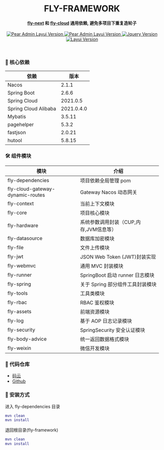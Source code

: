 <div align="center">

<br/>
<br/>

  <h1 align="center">
    FLY-FRAMEWORK
  </h1>
  <h4 align="center">
   <a href="https://gitee.com/itdachen/fly-next-platform">fly-next</a> 和 
   <a href="https://gitee.com/itdachen/fly-cloud">fly-cloud</a>  通用依赖, 避免多项目下重复造轮子
  </h4>
</div>



<p align="center">
    <a href="#">
        <img src="https://img.shields.io/badge/JDK-17+-green.svg" alt="Pear Admin Layui Version">
    </a>
    <a href="#">
        <img src="https://img.shields.io/badge/SpringBoot-2.7.10-green.svg" alt="Pear Admin Layui Version">
    </a>
    <a href="#">
        <img src="https://img.shields.io/badge/Spring Cloud-2021.0.5-green.svg" alt="Jquery Version">
    </a>
    <a href="#">
        <img src="https://img.shields.io/badge/Spring Cloud Alibaba-2021.0.4.0-green.svg" alt="Layui Version">
    </a>
</p>

<br>


### 🌱 核心依赖

| 依赖                   | 版本         |
|----------------------|------------|
| Nacos                | 2.1.1      |
| Spring Boot          | 2.6.6      |
| Spring Cloud         | 2021.0.5   |
| Spring Cloud Alibaba | 2021.0.4.0 |
| Mybatis              | 3.5.11     |
| pagehelper           | 5.3.2      |
| fastjson             | 2.0.21     |
| hutool               | 5.8.15     |

### 🛠️ 组件模块

| 模块                               | 介绍                        |
|----------------------------------|---------------------------|
| fly-dependencies                 | 项目依赖全局管理 pom              |
| fly-cloud-gateway-dynamic-routes | Gateway Nacos 动态网关        |
| fly-context                      | 当前上下文模块                   |
| fly-core                         | 项目核心模块                    |
| fly-hardware                     | 系统参数调用封装（CUP,内存,JVM信息等）   |
| fly-datasource                   | 数据库加密模块                   |
| fly-file                         | 文件上传模块                    |
| fly-jwt                          | JSON Web Token (JWT)封装实现  |
| fly-webmvc                       | 通用 MVC 封装模块               |
| fly-runner                       | SpringBoot 启动 runner 日志模块 |
| fly-spring                       | 关于 Spring 部分组件工具封装模块      |
| fly-tools                        | 工具类模块                     |
| fly-rbac                         | RBAC 鉴权模块                 |
| fly-assets                       | 前端资源模块                    |
| fly-log                          | 基于 AOP 日志记录模块             |
| fly-security                     | SpringSecurity 安全认证模块     |
| fly-body-advice                  | 统一返回数据格式模块                |
| fly-weixin                       | 微信开发模块                    |

### 💒 代码仓库

* [码云](https://gitee.com/itdachen/fly-framework)
* [Github](https://github.com/itdachen/fly-framework)

### 🚧 安装方式

进入 fly-dependencies 目录

```lua
mvn clean
mvn install
```

退回根目录(fly-framework)

```lua
mvn clean
mvn install
```


